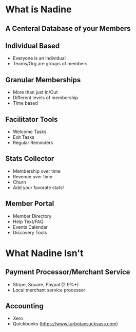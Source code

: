 # What is Nadine

## A Centeral Database of your Members

## Individual Based
 - Everyone is an individual
 - Teams/Org are groups of members

## Granular Memberships
 - More than just In/Out
 - Different levels of membership
 - Time based

## Facilitator Tools
 - Welcome Tasks
 - Exit Tasks
 - Regular Reminders

## Stats Collector
 - Membership over time
 - Revenue over time
 - Churn
 - Add your favorate stats!

## Member Portal
 - Member Directory
 - Help Text/FAQ
 - Events Calendar
 - Discovery Tools

# What Nadine Isn't

## Payment Processor/Merchant Service
 - Stripe, Square, Paypal (2.9%+)
 - Local merchant service processor

## Accounting
 - Xero
 - Quickbooks (https://www.turbotaxsucksass.com)

